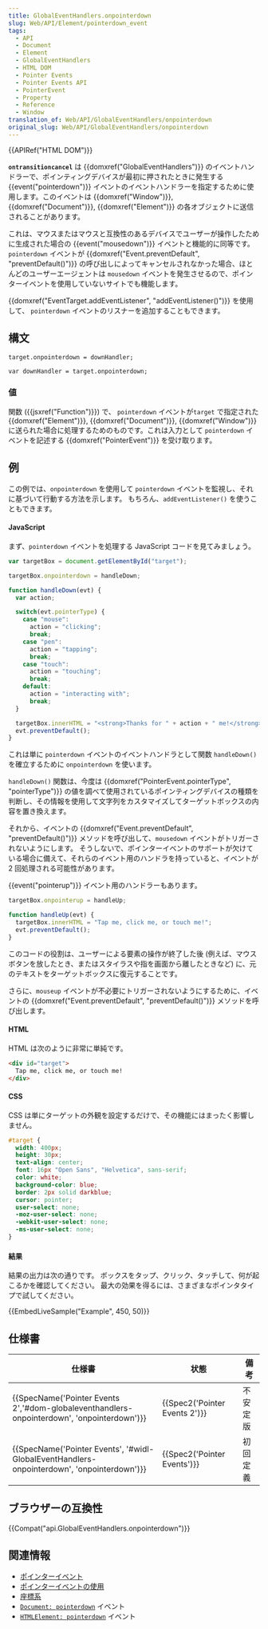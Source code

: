 ```yaml
---
title: GlobalEventHandlers.onpointerdown
slug: Web/API/Element/pointerdown_event
tags:
  - API
  - Document
  - Element
  - GlobalEventHandlers
  - HTML DOM
  - Pointer Events
  - Pointer Events API
  - PointerEvent
  - Property
  - Reference
  - Window
translation_of: Web/API/GlobalEventHandlers/onpointerdown
original_slug: Web/API/GlobalEventHandlers/onpointerdown
---
```

{{APIRef("HTML DOM")}}

**`ontransitioncancel`** は {{domxref("GlobalEventHandlers")}} のイベントハンドラーで、ポインティングデバイスが最初に押されたときに発生する {{event("pointerdown")}} イベントのイベントハンドラーを指定するために使用します。このイベントは {{domxref("Window")}}, {{domxref("Document")}}, {{domxref("Element")}} の各オブジェクトに送信されることがあります。

これは、マウスまたはマウスと互換性のあるデバイスでユーザーが操作したために生成された場合の {{event("mousedown")}} イベントと機能的に同等です。 `pointerdown` イベントが {{domxref("Event.preventDefault", "preventDefault()")}} の呼び出しによってキャンセルされなかった場合、ほとんどのユーザーエージェントは `mousedown` イベントを発生させるので、ポインターイベントを使用していないサイトでも機能します。

{{domxref("EventTarget.addEventListener", "addEventListener()")}} を使用して、 `pointerdown` イベントのリスナーを追加することもできます。

## 構文

```
target.onpointerdown = downHandler;

var downHandler = target.onpointerdown;
```

### 値

関数 ({{jsxref("Function")}}) で、 `pointerdown` イベントが`target` で指定された {{domxref("Element")}}, {{domxref("Document")}}, {{domxref("Window")}} に送られた場合に処理するためのものです。これは入力として `pointerdown` イベントを記述する {{domxref("PointerEvent")}} を受け取ります。

## 例

この例では、`onpointerdown` を使用して `pointerdown` イベントを監視し、それに基づいて行動する方法を示します。 もちろん、`addEventListener()` を使うこともできます。

#### JavaScript

まず、`pointerdown` イベントを処理する JavaScript コードを見てみましょう。

```js
var targetBox = document.getElementById("target");

targetBox.onpointerdown = handleDown;

function handleDown(evt) {
  var action;

  switch(evt.pointerType) {
    case "mouse":
      action = "clicking";
      break;
    case "pen":
      action = "tapping";
      break;
    case "touch":
      action = "touching";
      break;
    default:
      action = "interacting with";
      break;
  }

  targetBox.innerHTML = "<strong>Thanks for " + action + " me!</strong>";
  evt.preventDefault();
}
```

これは単に `pointerdown` イベントのイベントハンドラとして関数 `handleDown()` を確立するために `onpointerdown` を使います。

`handleDown()` 関数は、今度は {{domxref("PointerEvent.pointerType", "pointerType")}} の値を調べて使用されているポインティングデバイスの種類を判断し、その情報を使用して文字列をカスタマイズしてターゲットボックスの内容を置き換えます。

それから、イベントの {{domxref("Event.preventDefault", "preventDefault()")}} メソッドを呼び出して、`mousedown` イベントがトリガーされないようにします。 そうしないで、ポインターイベントのサポートが欠けている場合に備えて、それらのイベント用のハンドラを持っていると、イベントが 2 回処理される可能性があります。

{{event("pointerup")}} イベント用のハンドラーもあります。

```js
targetBox.onpointerup = handleUp;

function handleUp(evt) {
  targetBox.innerHTML = "Tap me, click me, or touch me!";
  evt.preventDefault();
}
```

このコードの役割は、ユーザーによる要素の操作が終了した後 (例えば、マウスボタンを放したとき、またはスタイラスや指を画面から離したときなど) に、元のテキストをターゲットボックスに復元することです。

さらに、`mouseup` イベントが不必要にトリガーされないようにするために、イベントの {{domxref("Event.preventDefault", "preventDefault()")}} メソッドを呼び出します。

#### HTML

HTML は次のように非常に単純です。

```html
<div id="target">
  Tap me, click me, or touch me!
</div>
```

#### CSS

CSS は単にターゲットの外観を設定するだけで、その機能にはまったく影響しません。

```css
#target {
  width: 400px;
  height: 30px;
  text-align: center;
  font: 16px "Open Sans", "Helvetica", sans-serif;
  color: white;
  background-color: blue;
  border: 2px solid darkblue;
  cursor: pointer;
  user-select: none;
  -moz-user-select: none;
  -webkit-user-select: none;
  -ms-user-select: none;
}
```

#### 結果

結果の出力は次の通りです。 ボックスをタップ、クリック、タッチして、何が起こるかを確認してください。 最大の効果を得るには、さまざまなポインタタイプで試してください。

{{EmbedLiveSample("Example", 450, 50)}}

## 仕様書

| 仕様書                                                                                                                   | 状態                                     | 備考     |
| ------------------------------------------------------------------------------------------------------------------------ | ---------------------------------------- | -------- |
| {{SpecName('Pointer Events 2','#dom-globaleventhandlers-onpointerdown', 'onpointerdown')}} | {{Spec2('Pointer Events 2')}} | 不安定版 |
| {{SpecName('Pointer Events', '#widl-GlobalEventHandlers-onpointerdown', 'onpointerdown')}} | {{Spec2('Pointer Events')}}     | 初回定義 |

## ブラウザーの互換性

{{Compat("api.GlobalEventHandlers.onpointerdown")}}

## 関連情報

- [ポインターイベント](/ja/docs/Web/API/Pointer_events)
- [ポインターイベントの使用](/ja/docs/Web/API/Pointer_events/Using_Pointer_Events)
- [座標系](/ja/docs/Web/CSS/CSSOM_View/Coordinate_systems)
- [`Document: pointerdown`](/ja/docs/Web/API/Document/pointerdown_event) イベント
- [`HTMLElement: pointerdown`](/ja/docs/Web/API/HTMLElement/pointerdown_event) イベント

